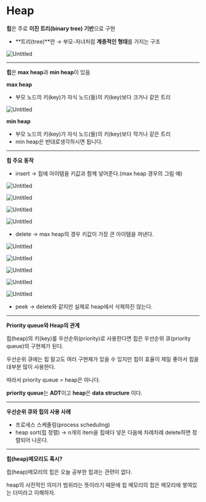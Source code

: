 # Heap

**힙**은 주로 **이진 트리(binary tree) 기반**으로 구현

- **트리(tree)**란 → 부모-자녀처럼 **계층적인 형태**를 가지는 구조

![Untitled](https://github.com/limjoohyun2030/CS-study/blob/main/%EC%9E%90%EB%A3%8C%EA%B5%AC%EC%A1%B0/Heap/Untitled.png)

---

**힙**은 **max heap**과 **min heap**이 있음

**max heap**

- 부모 노드의 키(key)가 자식 노드(들)의 키(key)보다 크거나 같은 트리

![Untitled](Heap%20c0e59e9919eb4143a83e5c44809215a5/Untitled%201.png)

**min heap**

- 부모 노드의 키(key)가 자식 노드(들)의 키(key)보다 작거나 같은 트리
- min heap은 반대로생각하시면 됩니다.

---

**힙 주요 동작**

- insert → 힙에 아이템을 키값과 함께 넣어준다.(max heap 경우의 그림 예)

![Untitled](Heap%20c0e59e9919eb4143a83e5c44809215a5/Untitled%202.png)

![Untitled](Heap%20c0e59e9919eb4143a83e5c44809215a5/Untitled%203.png)

![Untitled](Heap%20c0e59e9919eb4143a83e5c44809215a5/Untitled%204.png)

![Untitled](Heap%20c0e59e9919eb4143a83e5c44809215a5/Untitled%205.png)

- delete → max heap의 경우 키값이 가장 큰 아이템을 꺼낸다.

![Untitled](Heap%20c0e59e9919eb4143a83e5c44809215a5/Untitled%206.png)

![Untitled](Heap%20c0e59e9919eb4143a83e5c44809215a5/Untitled%207.png)

![Untitled](Heap%20c0e59e9919eb4143a83e5c44809215a5/Untitled%208.png)

![Untitled](Heap%20c0e59e9919eb4143a83e5c44809215a5/Untitled%209.png)

![Untitled](Heap%20c0e59e9919eb4143a83e5c44809215a5/Untitled%2010.png)

- peek → delete와 같지만 실제로 heap에서 삭제하진 않는다.

---

**Priority queue와 Heap의 관계**

힙(heap)의 키(key)를 우선순위(priority)로 사용한다면 힙은 우선순위 큐(priority queue)의 구현체가 된다.

우선순위 큐에는 힙 말고도 여러 구현체가 있을 수 있지만 힙이 효율이 제일 좋아서 힙을 대부분 많이 사용한다.

따라서 priority queue = heap은 아니다.

**priority queue**는 **ADT**이고 **heap**은 **data** **structure** 이다.

---

**우선순위 큐와 힙의 사용 사례**

- 프로세스 스케줄링(process scheduling)
- heap sort(힙 정렬) → n개의 item을 힙에다 넣은 다음에 차례차례 delete하면 정렬되어 나온다.

---

**힙(heap)메모리도 혹시?**

힙(heap)메모리의 힙은 오늘 공부한 힙과는 관련이 없다.

heap의 사전적인 의미가 범위라는 뜻이라기 때문에 힙 메모리의 힙은 메모리에 쌓여있는 더미라고 이해하자.
